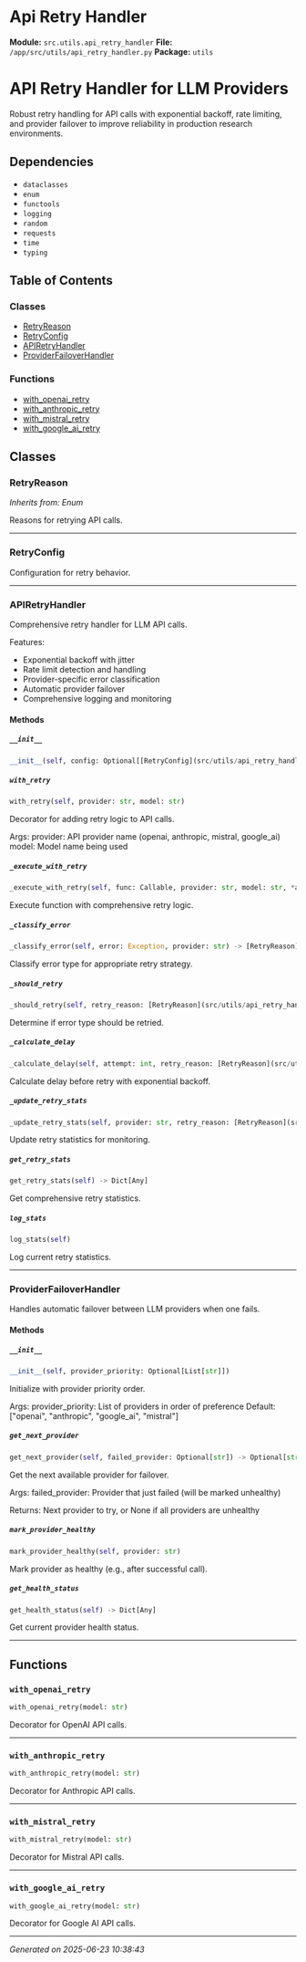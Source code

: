 # Api Retry Handler

**Module:** `src.utils.api_retry_handler`
**File:** `/app/src/utils/api_retry_handler.py`
**Package:** `utils`

API Retry Handler for LLM Providers
===================================

Robust retry handling for API calls with exponential backoff, rate limiting,
and provider failover to improve reliability in production research environments.

## Dependencies

- `dataclasses`
- `enum`
- `functools`
- `logging`
- `random`
- `requests`
- `time`
- `typing`

## Table of Contents

### Classes
- [RetryReason](#retryreason)
- [RetryConfig](#retryconfig)
- [APIRetryHandler](#apiretryhandler)
- [ProviderFailoverHandler](#providerfailoverhandler)

### Functions
- [with_openai_retry](#with-openai-retry)
- [with_anthropic_retry](#with-anthropic-retry)
- [with_mistral_retry](#with-mistral-retry)
- [with_google_ai_retry](#with-google-ai-retry)

## Classes

### RetryReason
*Inherits from: Enum*

Reasons for retrying API calls.

---

### RetryConfig

Configuration for retry behavior.

---

### APIRetryHandler

Comprehensive retry handler for LLM API calls.

Features:
- Exponential backoff with jitter
- Rate limit detection and handling
- Provider-specific error classification
- Automatic provider failover
- Comprehensive logging and monitoring

#### Methods

##### `__init__`
```python
__init__(self, config: Optional[[RetryConfig](src/utils/api_retry_handler.md#retryconfig)])
```

##### `with_retry`
```python
with_retry(self, provider: str, model: str)
```

Decorator for adding retry logic to API calls.

Args:
    provider: API provider name (openai, anthropic, mistral, google_ai)
    model: Model name being used

##### `_execute_with_retry`
```python
_execute_with_retry(self, func: Callable, provider: str, model: str, *args, **kwargs)
```

Execute function with comprehensive retry logic.

##### `_classify_error`
```python
_classify_error(self, error: Exception, provider: str) -> [RetryReason](src/utils/api_retry_handler.md#retryreason)
```

Classify error type for appropriate retry strategy.

##### `_should_retry`
```python
_should_retry(self, retry_reason: [RetryReason](src/utils/api_retry_handler.md#retryreason)) -> bool
```

Determine if error type should be retried.

##### `_calculate_delay`
```python
_calculate_delay(self, attempt: int, retry_reason: [RetryReason](src/utils/api_retry_handler.md#retryreason)) -> float
```

Calculate delay before retry with exponential backoff.

##### `_update_retry_stats`
```python
_update_retry_stats(self, provider: str, retry_reason: [RetryReason](src/utils/api_retry_handler.md#retryreason))
```

Update retry statistics for monitoring.

##### `get_retry_stats`
```python
get_retry_stats(self) -> Dict[Any]
```

Get comprehensive retry statistics.

##### `log_stats`
```python
log_stats(self)
```

Log current retry statistics.

---

### ProviderFailoverHandler

Handles automatic failover between LLM providers when one fails.

#### Methods

##### `__init__`
```python
__init__(self, provider_priority: Optional[List[str]])
```

Initialize with provider priority order.

Args:
    provider_priority: List of providers in order of preference
                     Default: ["openai", "anthropic", "google_ai", "mistral"]

##### `get_next_provider`
```python
get_next_provider(self, failed_provider: Optional[str]) -> Optional[str]
```

Get the next available provider for failover.

Args:
    failed_provider: Provider that just failed (will be marked unhealthy)
    
Returns:
    Next provider to try, or None if all providers are unhealthy

##### `mark_provider_healthy`
```python
mark_provider_healthy(self, provider: str)
```

Mark provider as healthy (e.g., after successful call).

##### `get_health_status`
```python
get_health_status(self) -> Dict[Any]
```

Get current provider health status.

---

## Functions

### `with_openai_retry`
```python
with_openai_retry(model: str)
```

Decorator for OpenAI API calls.

---

### `with_anthropic_retry`
```python
with_anthropic_retry(model: str)
```

Decorator for Anthropic API calls.

---

### `with_mistral_retry`
```python
with_mistral_retry(model: str)
```

Decorator for Mistral API calls.

---

### `with_google_ai_retry`
```python
with_google_ai_retry(model: str)
```

Decorator for Google AI API calls.

---

*Generated on 2025-06-23 10:38:43*